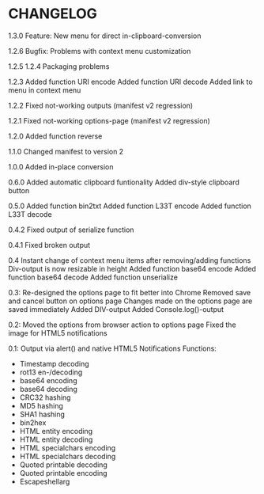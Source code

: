 CHANGELOG
=============================

1.3.0
Feature: New menu for direct in-clipboard-conversion

1.2.6
Bugfix: Problems with context menu customization

1.2.5
1.2.4
Packaging problems

1.2.3
Added function URI encode
Added function URI decode
Added link to menu in context menu

1.2.2
Fixed not-working outputs (manifest v2 regression)

1.2.1
Fixed not-working options-page (manifest v2 regression)

1.2.0
Added function reverse

1.1.0
Changed manifest to version 2

1.0.0
Added in-place conversion

0.6.0
Added automatic clipboard funtionality
Added div-style clipboard button

0.5.0
Added function bin2txt
Added function L33T encode
Added function L33T decode

0.4.2
Fixed output of serialize function

0.4.1
Fixed broken output

0.4
Instant change of context menu items after removing/adding functions
Div-output is now resizable in height
Added function base64 encode
Added function base64 decode 
Added function unserialize

0.3:
Re-designed the options page to fit better into Chrome
Removed save and cancel button on options page
Changes made on the options page are saved immediately
Added DIV-output
Added Console.log()-output

0.2:
Moved the options from browser action to options page
Fixed the image for HTML5 notifications

0.1:
Output via alert() and native HTML5 Notifications
Functions:
- Timestamp decoding
- rot13 en-/decoding
- base64 encoding
- base64 decoding
- CRC32 hashing
- MD5 hashing
- SHA1 hashing
- bin2hex
- HTML entity encoding
- HTML entity decoding
- HTML specialchars encoding
- HTML specialchars decoding
- Quoted printable decoding
- Quoted printable encoding
- Escapeshellarg
